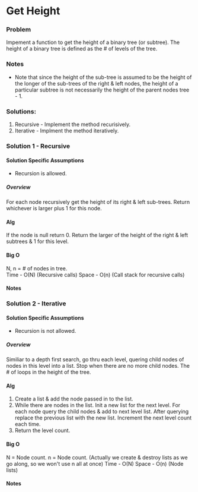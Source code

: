 ﻿# Get Height

### Problem
Impement a function to get the height of a binary tree (or subtree). The
height of a binary tree is defined as the # of levels of the tree.

### Notes
- Note that since the height of the sub-tree is assumed to be the height of the
longer of the sub-trees of the right & left nodes, the height of a particular
subtree is not necessarily the height of the parent nodes tree - 1.

### Solutions:
1. Recursive - Implement the method recurisively.
2. Iterative - Implment the method iteratively.

### Solution 1 - Recursive

#### Solution Specific Assumptions
- Recursion is allowed.

##### Overview
For each node recursively get the height of its right & left sub-trees.
Return whichever is larger plus 1 for this node.

#### Alg
If the node is null return 0.
Return the larger of the height of the right & left subtrees & 1 for this level.

#### Big O
N, n = # of nodes in tree.  
Time - O(N)  (Recursive calls)
Space - O(n) (Call stack for recursive calls)

#### Notes

### Solution 2 - Iterative

#### Solution Specific Assumptions
- Recursion is not allowed.

##### Overview
Similiar to a depth first search, go thru each level, quering child nodes of nodes in this level into a list. Stop when there are no more child nodes.
The # of loops in the height of the tree.

#### Alg
1. Create a list & add the node passed in to the list.
2. While there are nodes in the list. Init a new list for the next level.
For each node query the child nodes & add to next level list. 
After querying replace the previous list with the new list.
Increment the next level count each time.
3. Return the level count.

#### Big O
N = Node count.
n = Node count. (Actually we create & destroy lists as we go along, so we won't use n all at once)
Time - O(N)
Space - O(n) (Node lists)

#### Notes
